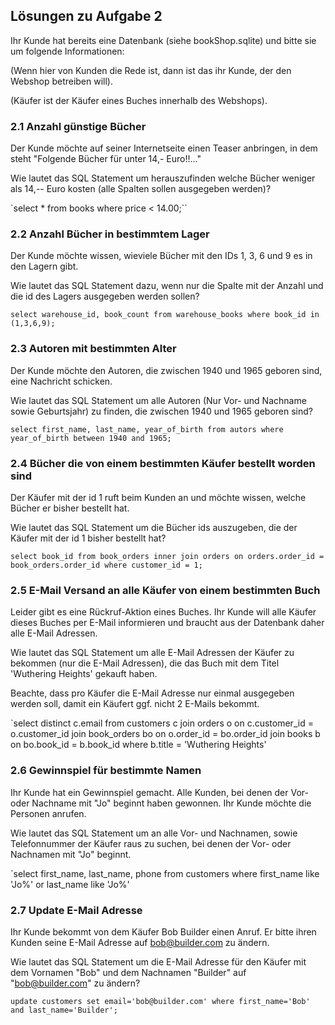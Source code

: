 ## Lösungen zu Aufgabe 2


Ihr Kunde hat bereits eine Datenbank (siehe bookShop.sqlite) und bitte sie um folgende Informationen:

(Wenn hier von Kunden die Rede ist, dann ist das ihr Kunde, der den Webshop betreiben will).

(Käufer ist der Käufer eines Buches innerhalb des Webshops).

### 2.1 Anzahl günstige Bücher

Der Kunde möchte auf seiner Internetseite einen Teaser anbringen, in dem steht "Folgende Bücher für unter 14,- Euro!!..."

Wie lautet das SQL Statement um herauszufinden welche Bücher weniger als 14,-- Euro kosten (alle Spalten sollen ausgegeben werden)?

`select * from books where price < 14.00;``


### 2.2 Anzahl Bücher in bestimmtem Lager

Der Kunde möchte wissen, wieviele Bücher mit den IDs 1, 3, 6 und 9 es in den Lagern gibt.

Wie lautet das SQL Statement dazu, wenn nur die Spalte mit der Anzahl und die id des Lagers ausgegeben werden sollen?

`select warehouse_id, book_count from warehouse_books where book_id in (1,3,6,9);`

### 2.3 Autoren mit bestimmten Alter

Der Kunde möchte den Autoren, die zwischen 1940 und 1965 geboren sind, eine Nachricht schicken.

Wie lautet das SQL Statement um alle Autoren (Nur Vor- und Nachname sowie Geburtsjahr) zu finden, die zwischen 1940 und 1965 geboren sind?

`select first_name, last_name, year_of_birth from autors where year_of_birth between 1940 and 1965;`

### 2.4 Bücher die von einem bestimmten Käufer bestellt worden sind

Der Käufer mit der id 1 ruft beim Kunden an und möchte wissen, welche Bücher er bisher bestellt hat.

Wie lautet das SQL Statement um die Bücher ids auszugeben, die der Käufer mit der id 1 bisher bestellt hat?

`select book_id from book_orders inner join orders on orders.order_id = book_orders.order_id where customer_id = 1;`

### 2.5 E-Mail Versand an alle Käufer von einem bestimmten Buch

Leider gibt es eine Rückruf-Aktion eines Buches. Ihr Kunde will alle Käufer dieses Buches per E-Mail informieren und braucht aus der Datenbank daher alle E-Mail Adressen.

Wie lautet das SQL Statement um alle E-Mail Adressen der Käufer zu bekommen (nur die E-Mail Adressen), die das Buch mit dem Titel 'Wuthering Heights' gekauft haben.

Beachte, dass pro Käufer die E-Mail Adresse nur einmal ausgegeben werden soll, damit ein Käufert ggf. nicht 2 E-Mails bekommt.

`select distinct c.email from customers c join orders o on c.customer_id = o.customer_id join book_orders bo on o.order_id = bo.order_id join books b on bo.book_id = b.book_id where b.title = 'Wuthering Heights'

### 2.6 Gewinnspiel für bestimmte Namen

Ihr Kunde hat ein Gewinnspiel gemacht. Alle Kunden, bei denen der Vor- oder Nachname mit "Jo" beginnt haben gewonnen. Ihr Kunde möchte die Personen anrufen.

Wie lautet das SQL Statement um an alle Vor- und Nachnamen, sowie Telefonnummer der Käufer raus zu suchen, bei denen der Vor- oder Nachnamen mit "Jo" beginnt.

`select first_name, last_name, phone from customers where first_name like 'Jo%' or last_name like 'Jo%'

### 2.7 Update E-Mail Adresse

Ihr Kunde bekommt von dem Käufer Bob Builder einen Anruf. Er bitte ihren Kunden seine E-Mail Adresse auf bob@builder.com zu ändern.

Wie lautet das SQL Statement um die E-Mail Adresse für den Käufer mit dem Vornamen "Bob" und dem Nachnamen "Builder" auf "bob@builder.com" zu ändern?

`update customers set email='bob@builder.com' where first_name='Bob' and last_name='Builder';`

